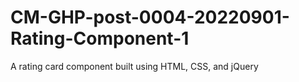# CM-GHP-post-0004-20220901-Rating-Component-1
 A rating card component built using HTML, CSS, and jQuery

